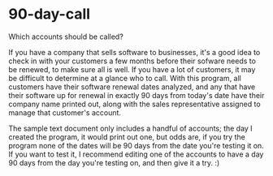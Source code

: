 # 90-day-call
Which accounts should be called?

If you have a company that sells software to businesses, it's a good idea to check in with your customers a few months before their sofware needs to be renewed, to make sure all is well. If you have a lot of customers, it may be difficult to determine at a glance who to call. With this program, all customers have their software renewal dates analyzed, and any that have their software up for renewal in exactly 90 days from today's date have their company name printed out, along with the sales representative assigned to manage that customer's account. 

The sample text document only includes a handful of accounts; the day I created the program, it would print out one, but odds are, if you try the program none of the dates will be 90 days from the date you're testing it on. If you want to test it, I recommend editing one of the accounts to have a day 90 days from the day you're testing on, and then give it a try. :)

